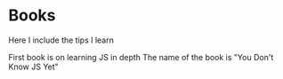 # Books
Here I include the tips I learn 

First book is on learning JS in depth
The name of the book is "You Don't Know JS Yet"
